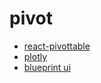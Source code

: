 # pivot

- [react-pivottable](https://github.com/plotly/react-pivottable)
- [plotly]()
- [blueprint ui](https://blueprintjs.com)

